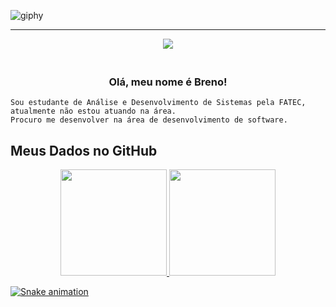 ![giphy](https://user-images.githubusercontent.com/89717936/150699604-e45557a4-2ff3-4220-b9c4-ee5d4a11a50c.gif)
<hr>

<div align="center">
  <a href="https://www.linkedin.com/in/breno-marcondes-zacharias-6a6180229/" target="_black"><img src="https://img.shields.io/badge/LinkedIn-0077B5?style=for-the-badge&logo=linkedin&logoColor=white" target="_black"></a>
</div>

<h3 align="center">  <br>
Olá, meu nome é Breno!
<br>
</h3>

```
Sou estudante de Análise e Desenvolvimento de Sistemas pela FATEC, atualmente não estou atuando na área.
Procuro me desenvolver na área de desenvolvimento de software.
```

## Meus Dados no GitHub
<div align="center">
  <a href="https://github.com/BrenoZacharias">
  <img height="170em" src="https://github-readme-stats.vercel.app/api?username=BrenoZacharias&show_icons=true&theme=tokyonight&include_all_commits=true&count_private=true"/>
  <img height="170em" src="https://github-readme-stats.vercel.app/api/top-langs/?username=BrenoZacharias&layout=compact&langs_count=7&theme=tokyonight"/>
</div>
  
![Snake animation](https://github.com/mrtns641/mrtns641/blob/output/github-contribution-grid-snake.svg)
